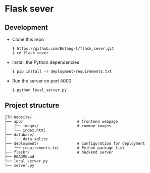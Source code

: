 # Flask sever

## Development
- Clone this repo
    ```shell
    $ https://github.com/Botang-l/flask_sever.git
    $ cd flask_sever
    ```
- Install the Python dependencies
    ```shell
    $ pip install -r deployment/requirements.txt
    ```
- Run the server on port 5000
    ```shell
    $ python local_server.py
    ```

## Project structure
```
ITH Website/
├── app/                        # frontend webpage
│   ├── images/                 # common images
│   └── index.html
├── database/
│   └── data.sqlite
├── deployment/                 # configuration for deployment
│   └── requirements.txt        # Python package list
├── flaskr/                     # backend server
├── README.md
└── local_server.py
└── server.py
```

